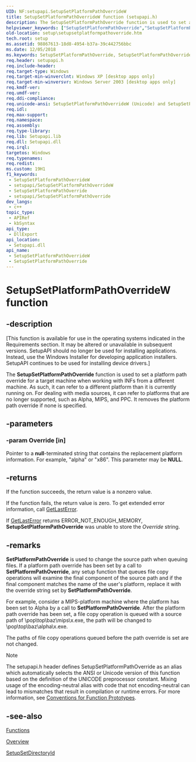 ```yaml
---
UID: NF:setupapi.SetupSetPlatformPathOverrideW
title: SetupSetPlatformPathOverrideW function (setupapi.h)
description: The SetupSetPlatformPathOverride function is used to set a platform path override for a target machine when working with INFs from a different machine.
helpviewer_keywords: ["SetupSetPlatformPathOverride","SetupSetPlatformPathOverride function [Setup API]","SetupSetPlatformPathOverrideA","SetupSetPlatformPathOverrideW","_setupapi_setupsetplatformpathoverride","setup.setupsetplatformpathoverride","setupapi/SetupSetPlatformPathOverride","setupapi/SetupSetPlatformPathOverrideA","setupapi/SetupSetPlatformPathOverrideW"]
old-location: setup\setupsetplatformpathoverride.htm
tech.root: setup
ms.assetid: 98867613-18d8-4954-b37a-39c442756bbc
ms.date: 12/05/2018
ms.keywords: SetupSetPlatformPathOverride, SetupSetPlatformPathOverride function [Setup API], SetupSetPlatformPathOverrideA, SetupSetPlatformPathOverrideW, _setupapi_setupsetplatformpathoverride, setup.setupsetplatformpathoverride, setupapi/SetupSetPlatformPathOverride, setupapi/SetupSetPlatformPathOverrideA, setupapi/SetupSetPlatformPathOverrideW
req.header: setupapi.h
req.include-header: 
req.target-type: Windows
req.target-min-winverclnt: Windows XP [desktop apps only]
req.target-min-winversvr: Windows Server 2003 [desktop apps only]
req.kmdf-ver: 
req.umdf-ver: 
req.ddi-compliance: 
req.unicode-ansi: SetupSetPlatformPathOverrideW (Unicode) and SetupSetPlatformPathOverrideA (ANSI)
req.idl: 
req.max-support: 
req.namespace: 
req.assembly: 
req.type-library: 
req.lib: Setupapi.lib
req.dll: Setupapi.dll
req.irql: 
targetos: Windows
req.typenames: 
req.redist: 
ms.custom: 19H1
f1_keywords:
 - SetupSetPlatformPathOverrideW
 - setupapi/SetupSetPlatformPathOverrideW
 - SetupSetPlatformPathOverride
 - setupapi/SetupSetPlatformPathOverride
dev_langs:
 - c++
topic_type:
 - APIRef
 - kbSyntax
api_type:
 - DllExport
api_location:
 - Setupapi.dll
api_name:
 - SetupSetPlatformPathOverrideW
 - SetupSetPlatformPathOverride
---
```


# SetupSetPlatformPathOverrideW function


## -description

<p class="CCE_Message">[This function is available for use in the operating systems indicated in the Requirements section. It may be altered or unavailable in subsequent versions.   SetupAPI should no longer be used for installing applications. Instead, use the Windows Installer for developing application installers. SetupAPI continues to be used for installing device drivers.]

The 
<b>SetupSetPlatformPathOverride</b> function is used to set a platform path override for a  target machine when working with INFs from a different machine. As such, it can refer to a different platform than it is currently running on. For dealing with media sources, it can refer to  platforms that are no longer supported, such as Alpha, MIPS, and PPC. It removes the platform path override if none is specified.

## -parameters

### -param Override [in]

Pointer to a <b>null</b>-terminated string that contains the replacement platform information. For example, "alpha" or "x86". This parameter may be <b>NULL</b>.

## -returns

If the function succeeds, the return value is a nonzero value.

If the function fails, the return value is zero. To get extended error information, call 
<a href="/windows/desktop/api/errhandlingapi/nf-errhandlingapi-getlasterror">GetLastError</a>.

If 
<a href="/windows/desktop/api/errhandlingapi/nf-errhandlingapi-getlasterror">GetLastError</a> returns ERROR_NOT_ENOUGH_MEMORY, 
<b>SetupSetPlatformPathOverride</b> was unable to store the <i>Override</i> string.

## -remarks

<b>SetPlatformPathOverride</b> is used to change the source path when queuing files. If a platform path override has been set by a call to <b>SetPlatformPathOverride</b>, any setup function that queues file copy operations will examine the final component of the source path and if the final component matches the name of the user's platform, replace it with the override string set by <b>SetPlatformPathOverride</b>.

For example, consider a MIPS-platform machine where the platform has been set to Alpha by a call to <b>SetPlatformPathOverride</b>. After the platform path override has been set, a file copy operation is queued with a source path of \\pop\top\baz\mips\x.exe, the path will be changed to \\pop\top\baz\alpha\x.exe.

The paths of file copy operations queued before the path override is set are not changed.





> [!NOTE]
> The setupapi.h header defines SetupSetPlatformPathOverride as an alias which automatically selects the ANSI or Unicode version of this function based on the definition of the UNICODE preprocessor constant. Mixing usage of the encoding-neutral alias with code that not encoding-neutral can lead to mismatches that result in compilation or runtime errors. For more information, see [Conventions for Function Prototypes](/windows/win32/intl/conventions-for-function-prototypes).

## -see-also

<a href="/windows/desktop/SetupApi/functions">Functions</a>



<a href="/windows/desktop/SetupApi/overview">Overview</a>



<a href="/windows/desktop/api/setupapi/nf-setupapi-setupsetdirectoryida">SetupSetDirectoryId</a>


